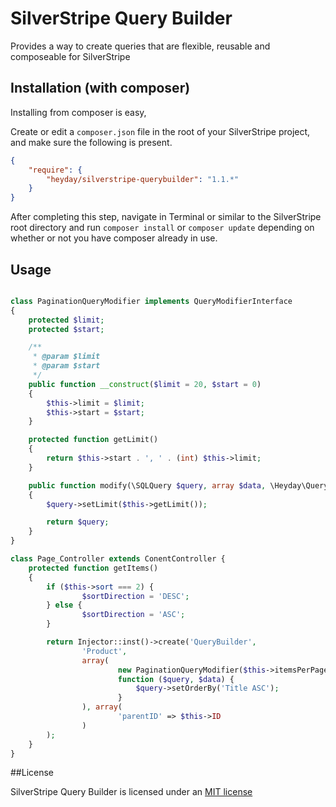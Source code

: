 # SilverStripe Query Builder

Provides a way to create queries that are flexible, reusable and composeable for SilverStripe

## Installation (with composer)

Installing from composer is easy,

Create or edit a `composer.json` file in the root of your SilverStripe project, and make sure the following is present.

```json
{
    "require": {
        "heyday/silverstripe-querybuilder": "1.1.*"
    }
}
```

After completing this step, navigate in Terminal or similar to the SilverStripe root directory and run `composer install` or `composer update` depending on whether or not you have composer already in use.


## Usage

```php

class PaginationQueryModifier implements QueryModifierInterface
{
    protected $limit;
    protected $start;

    /**
     * @param $limit
     * @param $start
     */
    public function __construct($limit = 20, $start = 0)
    {
        $this->limit = $limit;
        $this->start = $start;
    }

    protected function getLimit()
    {
        return $this->start . ', ' . (int) $this->limit;
    }

    public function modify(\SQLQuery $query, array $data, \Heyday\QueryBuilder\Interfaces\QueryBuilderInterface $queryBuilder)
    {
        $query->setLimit($this->getLimit());

        return $query;
    }
}

class Page_Controller extends ConentController {
	protected function getItems()
	{
		if ($this->sort === 2) {
				$sortDirection = 'DESC';
		} else {
				$sortDirection = 'ASC';
		}

		return Injector::inst()->create('QueryBuilder',
				'Product',
				array(
						new PaginationQueryModifier($this->itemsPerPage ? : 20, $this->start ? : 0),
						function ($query, $data) {
							$query->setOrderBy('Title ASC');
						}
				), array(
						'parentID' => $this->ID
				)
		);
	}
}
```

##License

SilverStripe Query Builder is licensed under an [MIT license](http://heyday.mit-license.org/)
